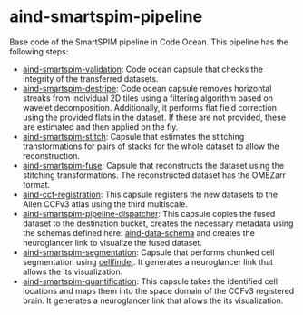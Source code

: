 # aind-smartspim-pipeline

Base code of the SmartSPIM pipeline in Code Ocean. This pipeline has the following steps:

- [aind-smartspim-validation](https://github.com/AllenNeuralDynamics/aind-smartspim-validation): Code ocean capsule that checks the integrity of the transferred datasets.
- [aind-smartspim-destripe](https://github.com/AllenNeuralDynamics/aind-smartspim-destripe): Code ocean capsule removes horizontal streaks from individual 2D tiles using a filtering algorithm based on wavelet decomposition. Additionally, it performs flat field correction using the provided flats in the dataset. If these are not provided, these are estimated and then applied on the fly.
- [aind-smartspim-stitch](https://github.com/AllenNeuralDynamics/aind-smartspim-stitch): Capsule that estimates the stitching transformations for pairs of stacks for the whole dataset to allow the reconstruction.
- [aind-smartspim-fuse](https://github.com/AllenNeuralDynamics/aind-smartspim-fuse): Capsule that reconstructs the dataset using the stitching transformations. The reconstructed dataset has the OMEZarr format.
- [aind-ccf-registration](https://github.com/AllenNeuralDynamics/aind-ccf-registration): This capsule registers the new datasets to the Allen CCFv3 atlas using the third multiscale.
- [aind-smartspim-pipeline-dispatcher](https://github.com/AllenNeuralDynamics/aind-smartspim-pipeline-dispatcher): This capsule copies the fused dataset to the destination bucket, creates the necessary metadata using the schemas defined here: [aind-data-schema](https://github.com/AllenNeuralDynamics/aind-data-schema) and creates the neuroglancer link to visualize the fused dataset.
- [aind-smartspim-segmentation](https://github.com/AllenNeuralDynamics/aind-SmartSPIM-segmentation): Capsule that performs chunked cell segmentation using [cellfinder](https://github.com/brainglobe/cellfinder). It generates a neuroglancer link that allows the its visualization.
- [aind-smartspim-quantification](https://github.com/AllenNeuralDynamics/aind-smartspim-quantification): This capsule takes the identified cell locations and maps them into the space domain of the CCFv3 registered brain. It generates a neuroglancer link that allows the its visualization.